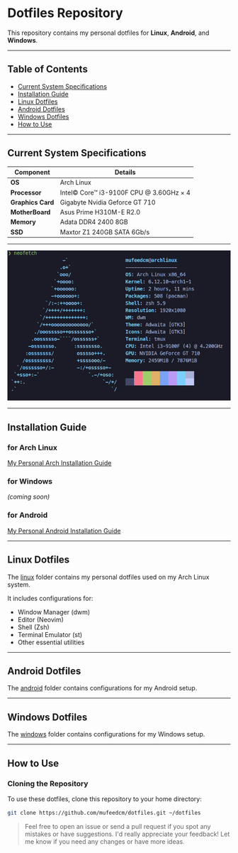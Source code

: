# Dotfiles Repository

This repository contains my personal dotfiles for  **Linux**, **Android**, and **Windows**.

---

## Table of Contents

- [Current System Specifications](#current-system-specifications)
- [Installation Guide](#installation-guide)
- [Linux Dotfiles](#linux-dotfiles)
- [Android Dotfiles](#android-dotfiles)
- [Windows Dotfiles](#windows-dotfiles)
- [How to Use](#how-to-use)

---

## Current System Specifications

| **Component**           | **Details**                                     |
|-------------------------|-------------------------------------------------|
| **OS**                  | Arch Linux | Windows | Termux                    |
| **Processor**           | Intel© Core™ i3-9100F CPU @ 3.60GHz × 4         |
| **Graphics Card**       | Gigabyte Nvidia Geforce GT 710                  |
| **MotherBoard**         | Asus Prime H310M-E R2.0                         |
| **Memory**              | Adata DDR4 2400 8GB                             |
| **SSD**                 | Maxtor Z1 240GB SATA 6Gb/s                      |

---

![neofetch](./linux/neofetch.png)

---

## Installation Guide

### for Arch Linux
[My Personal Arch Installation Guide](./linux/archinstall.md)

### for Windows
*(coming soon)*

### for Android
[My Personal Android Installation Guide](./android/README.md)

---

## Linux Dotfiles

The [linux](./linux/) folder contains my personal dotfiles used on my Arch Linux system.

It includes configurations for:
- Window Manager (dwm)
- Editor (Neovim)
- Shell (Zsh)
- Terminal Emulator (st)
- Other essential utilities

---

## Android Dotfiles

The [android](./android/) folder contains configurations for my Android setup.

---

## Windows Dotfiles

The [windows](./windows/) folder contains configurations for my Windows setup.

---

## How to Use

### Cloning the Repository

To use these dotfiles, clone this repository to your home directory:

```bash
git clone https://github.com/mufeedcm/dotfiles.git ~/dotfiles
```

>Feel free to open an issue or send a pull request if you spot any mistakes or have suggestions. I'd really appreciate your feedback! Let me know if you need any changes or have more ideas.
